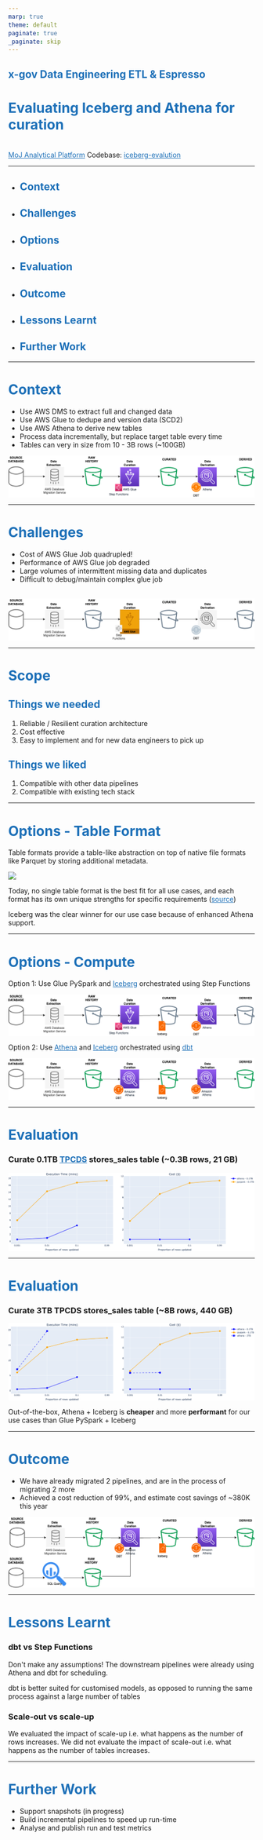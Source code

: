 ```yaml
---
marp: true
theme: default
paginate: true
_paginate: skip
---
```


<style scoped>
img.emoji {
    display: inline;
}

section {
  text-align: center;
  justify-content: center;
}
</style>

## x-gov Data Engineering ETL & Espresso

# Evaluating Iceberg and Athena for curation
\
[MoJ Analytical Platform](https://user-guidance.analytical-platform.service.justice.gov.uk/#content)
Codebase: [iceberg-evalution](https://github.com/moj-analytical-services/iceberg-evaluation)

---

- ## Context
- ## Challenges
- ## Options
- ## Evaluation
- ## Outcome
- ## Lessons Learnt
- ## Further Work

---

# Context

- Use AWS DMS to extract full and changed data
- Use AWS Glue to dedupe and version data (SCD2)
- Use AWS Athena to derive new tables 
- Process data incrementally, but replace target table every time
- Tables can very in size from 10 - 3B rows (~100GB)

![architecture_existing](../images/architecture_existing.drawio.png)

---

# Challenges

- Cost of AWS Glue Job quadrupled!
- Performance of AWS Glue job degraded
- Large volumes of intermittent missing data and duplicates
- Difficult to debug/maintain complex glue job

\
![architecture_existing_problems](../images/architecture_existing_problems.drawio.png)

---

# Scope

## Things we needed

1. Reliable / Resilient curation architecture
2. Cost effective
3. Easy to implement and for new data engineers to pick up

## Things we liked

1. Compatible with other data pipelines
2. Compatible with existing tech stack

---

# Options - Table Format

Table formats provide a table-like abstraction on top of native file formats like Parquet by storing additional metadata.

![](https://miro.medium.com/v2/resize:fit:720/format:webp/1*H_goBvOV52AUid4egopzGw.png)

Today, no single table format is the best fit for all use cases, and each format has its own unique strengths for specific requirements ([source](https://aws.amazon.com/blogs/big-data/choosing-an-open-table-format-for-your-transactional-data-lake-on-aws/))

Iceberg was the clear winner for our use case because of enhanced Athena support.

---

# Options - Compute

Option 1: Use Glue PySpark and [Iceberg](https://iceberg.apache.org/) orchestrated using Step Functions

![architecture_proposed_pyspark](../images/architecture_proposed_pyspark.drawio.png)

Option 2: Use [Athena](https://www.amazonaws.cn/en/athena/) and [Iceberg](https://iceberg.apache.org/) orchestrated using [dbt](https://www.getdbt.com/)

![architecture_proposed ](../images/architecture_proposed.drawio.png)

---

# Evaluation

### Curate 0.1TB [TPCDS](https://www.tpc.org/tpcds/) stores_sales table (~0.3B rows, 21 GB)

![](../images/scd2_100GB.png)

---

# Evaluation

### Curate 3TB TPCDS stores_sales table (~8B rows, 440 GB)

![](../images/scd2.png)

Out-of-the-box, Athena + Iceberg is **cheaper** and more **performant** for our use cases than Glue PySpark + Iceberg

---

# Outcome

- We have already migrated 2 pipelines, and are in the process of migrating 2 more
- Achieved a cost reduction of 99%, and estimate cost savings of ~380K this year


![architecture_extension ](../images/architecture_extension.drawio.png)


---

# Lessons Learnt

### dbt vs Step Functions

Don't make any assumptions! The downstream pipelines were already using Athena and dbt for scheduling.

dbt is better suited for customised models, as opposed to running the same process against a large number of tables

### Scale-out vs scale-up

We evaluated the impact of scale-up i.e. what happens as the number of rows increases. We did not evaluate the impact of scale-out i.e. what happens as the number of tables increases.

---

# Further Work

- Support snapshots (in progress)
- Build incremental pipelines to speed up run-time
- Analyse and publish run and test metrics

<style>
section {
  text-align: left;
  justify-content: flex-start;
}
a, h1, h2, h5 {
  color: #1d70b8;
}
a {
  text-decoration: underline;
}
img {
  display: block;
  margin-left: auto;
  margin-right: auto;
}
table {
  margin-left: auto;
  margin-right: auto;
}
</style>